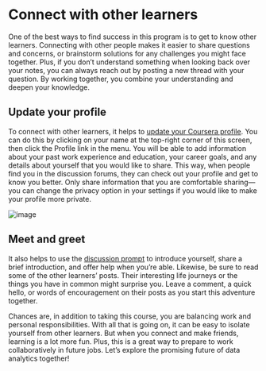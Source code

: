# Connect with other learners

One of the best ways to find success in this program is to get to know other learners. Connecting with other people makes it easier to share questions and concerns, or brainstorm solutions for any challenges you might face together. Plus, if you don’t understand something when looking back over your notes, you can always reach out by posting a new thread with your question. By working together, you combine your understanding and deepen your knowledge.

## Update your profile

To connect with other learners, it helps to [update your Coursera profile](https://www.coursera.org/account-profile). You can do this by clicking on your name at the top-right corner of this screen, then click the Profile link in the menu. You will be able to add information about your past work experience and education, your career goals, and any details about yourself that you would like to share. This way, when people find you in the discussion forums, they can check out your profile and get to know you better. Only share information that you are comfortable sharing—you can change the privacy option in your settings if you would like to make your profile more private.

![image](https://github.com/artempohribnyi/Google-Advanced-Data-Analytics-Certificate/assets/113499718/c25119ef-f1f7-43b6-82ec-87e83ec9df3a)

## Meet and greet

It also helps to use the [discussion prompt](https://www.coursera.org/learn/foundations-of-data-science/discussionPrompt/HKDxa/connect-with-your-classmates) to introduce yourself, share a brief introduction, and offer help when you’re able. Likewise, be sure to read some of the other learners’ posts. Their interesting life journeys or the things you have in common might surprise you. Leave a comment, a quick hello, or words of encouragement on their posts as you start this adventure together.

Chances are, in addition to taking this course, you are balancing work and personal responsibilities. With all that is going on, it can be easy to isolate yourself from other learners. But when you connect and make friends, learning is a lot more fun. Plus, this is a great way to prepare to work collaboratively in future jobs. Let’s explore the promising future of data analytics together!

